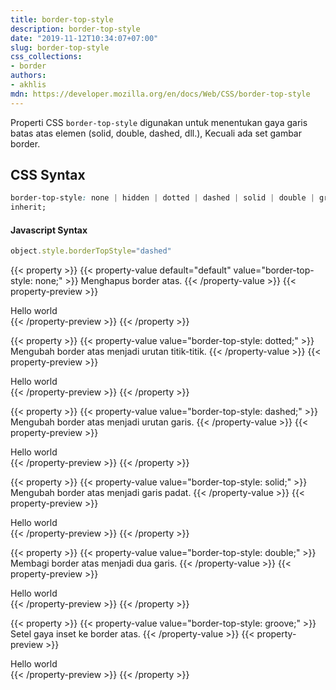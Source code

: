 ```yaml
---
title: border-top-style
description: border-top-style
date: "2019-11-12T10:34:07+07:00"
slug: border-top-style
css_collections:
- border
authors:
- akhlis
mdn: https://developer.mozilla.org/en/docs/Web/CSS/border-top-style
---
```


Properti CSS `border-top-style` digunakan untuk menentukan gaya garis batas atas elemen (solid, double, dashed, dll.),
Kecuali ada set gambar border.

## CSS Syntax
```css
border-top-style: none | hidden | dotted | dashed | solid | double | groove | ridge | inset | outset | initial |
inherit;
```

#### Javascript Syntax
```js
object.style.borderTopStyle="dashed"
```

{{< property >}}
{{< property-value default="default" value="border-top-style: none;" >}}
Menghapus border atas.
{{< /property-value >}}
{{< property-preview >}}
<div class="property__example border-top-style border-t-4 border-none border-gray-600 py-2 px-4"
    id="border-top-style-none">Hello world</div>
{{< /property-preview >}}
{{< /property >}}

{{< property >}}
{{< property-value value="border-top-style: dotted;" >}}
Mengubah border atas menjadi urutan titik-titik.
{{< /property-value >}}
{{< property-preview >}}
<div class="property__example border-top-style border-t-4 border-dotted border-gray-600 py-2 px-4"
    id="border-top-style-dotted">Hello world</div>
{{< /property-preview >}}
{{< /property >}}

{{< property >}}
{{< property-value value="border-top-style: dashed;" >}}
Mengubah border atas menjadi urutan garis.
{{< /property-value >}}
{{< property-preview >}}
<div class="property__example border-top-style border-t-4 border-dashed border-gray-600 py-2 px-4"
    id="border-top-style-dashed">Hello world</div>
{{< /property-preview >}}
{{< /property >}}

{{< property >}}
{{< property-value value="border-top-style: solid;" >}}
Mengubah border atas menjadi garis padat.
{{< /property-value >}}
{{< property-preview >}}
<div class="property__example border-top-style border-t-4 border-solid border-gray-600 py-2 px-4"
    id="border-top-style-solid">Hello world</div>
{{< /property-preview >}}
{{< /property >}}

{{< property >}}
{{< property-value value="border-top-style: double;" >}}
Membagi border atas menjadi dua garis.
{{< /property-value >}}
{{< property-preview >}}
<div class="property__example border-top-style border-t-4 border-double border-gray-600 py-2 px-4"
    id="border-top-style-double">Hello world</div>
{{< /property-preview >}}
{{< /property >}}

{{< property >}}
{{< property-value value="border-top-style: groove;" >}}
Setel gaya inset ke border atas.
{{< /property-value >}}
{{< property-preview >}}
<div class="property__example border-top-style border-t-4 border-groove border-gray-600 py-2 px-4"
    id="border-top-style-groove">Hello world</div>
{{< /property-preview >}}
{{< /property >}}